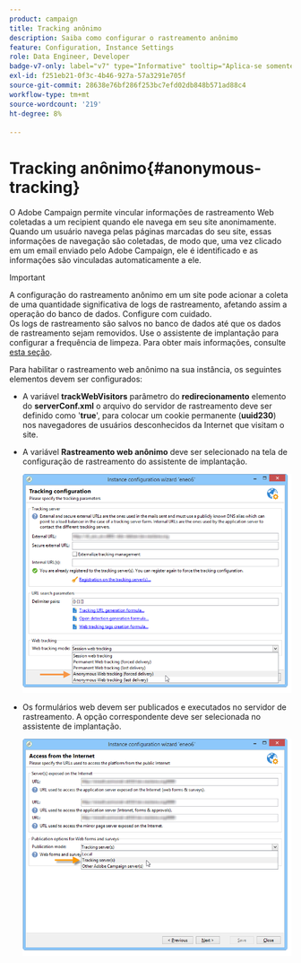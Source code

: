 ```yaml
---
product: campaign
title: Tracking anônimo
description: Saiba como configurar o rastreamento anônimo
feature: Configuration, Instance Settings
role: Data Engineer, Developer
badge-v7-only: label="v7" type="Informative" tooltip="Aplica-se somente ao Campaign Classic v7"
exl-id: f251eb21-0f3c-4b46-927a-57a3291e705f
source-git-commit: 28638e76bf286f253bc7efd02db848b571ad88c4
workflow-type: tm+mt
source-wordcount: '219'
ht-degree: 8%

---
```


# Tracking anônimo{#anonymous-tracking}

O Adobe Campaign permite vincular informações de rastreamento Web coletadas a um recipient quando ele navega em seu site anonimamente. Quando um usuário navega pelas páginas marcadas do seu site, essas informações de navegação são coletadas, de modo que, uma vez clicado em um email enviado pelo Adobe Campaign, ele é identificado e as informações são vinculadas automaticamente a ele.

>[!IMPORTANT]
>
>A configuração do rastreamento anônimo em um site pode acionar a coleta de uma quantidade significativa de logs de rastreamento, afetando assim a operação do banco de dados. Configure com cuidado.\
>Os logs de rastreamento são salvos no banco de dados até que os dados de rastreamento sejam removidos. Use o assistente de implantação para configurar a frequência de limpeza. Para obter mais informações, consulte [esta seção](../../installation/using/deploying-an-instance.md#purging-data).

Para habilitar o rastreamento web anônimo na sua instância, os seguintes elementos devem ser configurados:

* A variável **trackWebVisitors** parâmetro do **redirecionamento** elemento do **serverConf.xml** o arquivo do servidor de rastreamento deve ser definido como &#39;**true**&#39;, para colocar um cookie permanente (**uuid230**) nos navegadores de usuários desconhecidos da Internet que visitam o site.
* A variável **Rastreamento web anônimo** deve ser selecionado na tela de configuração de rastreamento do assistente de implantação.

  ![](assets/webtracking_anonymous_set.png)

* Os formulários web devem ser publicados e executados no servidor de rastreamento. A opção correspondente deve ser selecionada no assistente de implantação.

  ![](assets/webtracking_publication_set_for_webapps.png)
